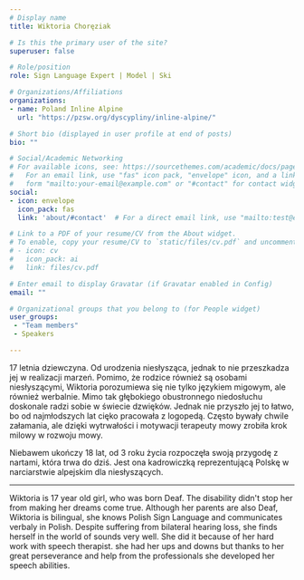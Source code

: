 ```yaml
---
# Display name
title: Wiktoria Choręziak

# Is this the primary user of the site?
superuser: false

# Role/position
role: Sign Language Expert | Model | Ski

# Organizations/Affiliations
organizations:
- name: Poland Inline Alpine
  url: "https://pzsw.org/dyscypliny/inline-alpine/"

# Short bio (displayed in user profile at end of posts)
bio: ""

# Social/Academic Networking
# For available icons, see: https://sourcethemes.com/academic/docs/page-builder/#icons
#   For an email link, use "fas" icon pack, "envelope" icon, and a link in the
#   form "mailto:your-email@example.com" or "#contact" for contact widget.
social:
- icon: envelope
  icon_pack: fas
  link: 'about/#contact'  # For a direct email link, use "mailto:test@example.org".

# Link to a PDF of your resume/CV from the About widget.
# To enable, copy your resume/CV to `static/files/cv.pdf` and uncomment the lines below.
# - icon: cv
#   icon_pack: ai
#   link: files/cv.pdf

# Enter email to display Gravatar (if Gravatar enabled in Config)
email: ""

# Organizational groups that you belong to (for People widget)
user_groups:
 - "Team members"
 - Speakers

---
```

17 letnia dziewczyna. Od urodzenia niesłysząca, jednak to nie przeszkadza jej w realizacji marzeń. Pomimo, że rodzice również są osobami niesłyszącymi, Wiktoria porozumiewa się nie tylko językiem migowym, ale również werbalnie. Mimo tak głębokiego obustronnego niedosłuchu doskonale radzi sobie w świecie dzwięków. Jednak nie przyszło jej to łatwo, bo od najmłodszych
lat cięko pracowała z logopedą. Często bywały chwile załamania, ale dzięki wytrwałości i motywacji terapeuty mowy zrobiła krok milowy w rozwoju mowy.

Niebawem ukończy 18 lat, od 3 roku życia rozpoczęła swoją przygodę z nartami, która trwa do dziś. Jest ona kadrowiczką reprezentującą Polskę w narciarstwie alpejskim dla niesłyszących.

---
Wiktoria is 17 year old girl, who was born Deaf. The disability didn't stop her from making her dreams come true. Although her parents are also Deaf, Wiktoria is bilingual, she knows Polish Sign Language and communicates verbaly in Polish. Despite suffering from bilateral hearing loss, she finds herself in the world of sounds very well. She did it because of her hard work with speech therapist. she had her ups and downs but thanks to her great perseverance and help from the professionals she developed her speech abilities.
